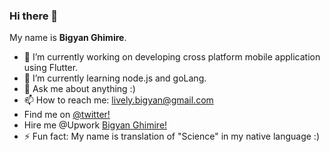 ### Hi there 👋
My name is **Bigyan Ghimire**.

- 🔭 I’m currently working on developing cross platform mobile application using Flutter.
- 🌱 I’m currently learning node.js and goLang.
- 💬 Ask me about anything :)
- 📫 How to reach me: lively.bigyan@gmail.com
- Find me on [@twitter!](https://twitter.com/_bigyan_)
- Hire me @Upwork [Bigyan Ghimire!](https://www.upwork.com/freelancers/~01b21867bb50d63f5b)
- ⚡ Fun fact: My name is translation of "Science" in my native language :)
